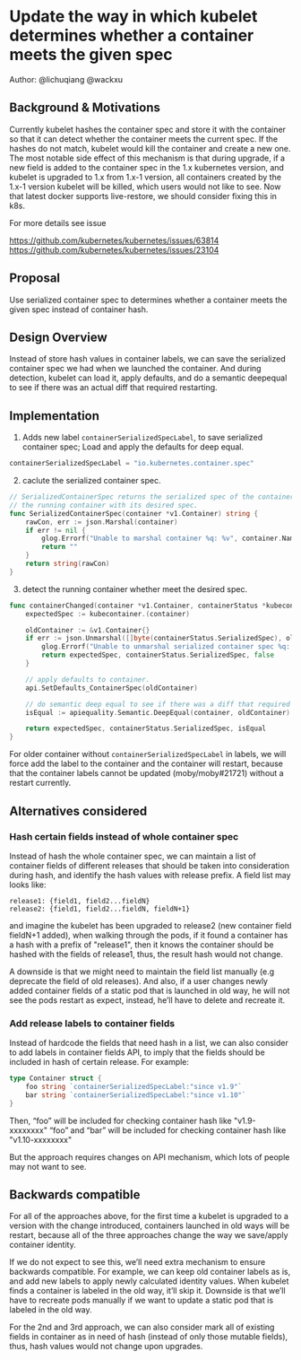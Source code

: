#  Update the way in which kubelet determines whether a container meets the given spec
Author: @lichuqiang @wackxu


## Background & Motivations 

Currently kubelet hashes the container spec and store it with the container so that it can detect whether the container meets the current spec. If the hashes do not match, kubelet would kill the container and create a new one. The most notable side effect of this mechanism is that during upgrade, if a new field is added to the container spec in the 1.x kubernetes version, and kubelet is upgraded to 1.x from 1.x-1 version, all containers created by the 1.x-1 version kubelet will be killed, which users would not like to see.
Now that latest docker supports live-restore, we should consider fixing this in k8s.

For more details see issue  

https://github.com/kubernetes/kubernetes/issues/63814  
https://github.com/kubernetes/kubernetes/issues/23104

## Proposal

Use serialized container spec to determines whether a container meets the given spec instead of container hash.

## Design Overview

Instead of store hash values in container labels, we can save the serialized container spec we had when we launched the container. And during detection, kubelet can load it, apply defaults, and do a semantic deepequal to see if there was an actual diff that required restarting.

## Implementation

1. Adds new label `containerSerializedSpecLabel`, to save serialized container spec; Load and apply the defaults for deep equal.

```go
containerSerializedSpecLabel = "io.kubernetes.container.spec"
```
2. caclute the serialized container spec.

```go
// SerializedContainerSpec returns the serialized spec of the container. It is used to compare
// the running container with its desired spec.
func SerializedContainerSpec(container *v1.Container) string {
	rawCon, err := json.Marshal(container)
	if err != nil {
		glog.Errorf("Unable to marshal container %q: %v", container.Name, err)
		return ""
	}
	return string(rawCon)
}
```
3. detect the running container whether meet the desired spec.

```go
func containerChanged(container *v1.Container, containerStatus *kubecontainer.ContainerStatus) (string, string, bool) {
	expectedSpec := kubecontainer.(container)

	oldContainer := &v1.Container{}
	if err := json.Unmarshal([]byte(containerStatus.SerializedSpec), oldContainer); err != nil {
		glog.Errorf("Unable to unmarshal serialized container spec %q: %v", container.Name, err)
		return expectedSpec, containerStatus.SerializedSpec, false
	}

	// apply defaults to container.
	api.SetDefaults_ContainerSpec(oldContainer)

	// do semantic deep equal to see if there was a diff that required restarting.
	isEqual := apiequality.Semantic.DeepEqual(container, oldContainer)

	return expectedSpec, containerStatus.SerializedSpec, isEqual
}
```
For older container without `containerSerializedSpecLabel` in labels, we will force add the label to the container and the container will restart, because that the container labels cannot be updated (moby/moby#21721) without a restart currently.  

## Alternatives considered

### Hash certain fields instead of whole container spec
Instead of hash the whole container spec, we can maintain a list of container fields of different releases that should be taken into consideration during hash, and identify the hash values with release prefix.
A field list may looks like:

```
release1: {field1, field2...fieldN}
release2: {field1, field2...fieldN, fieldN+1}
```

and imagine the kubelet has been upgraded to release2 (new container field fieldN+1 added), when walking through the pods, if it found a container has a hash with a prefix of "release1", then it knows the container should be hashed with the fields of release1, thus, the result hash would not change.

A downside is that we might need to maintain the field list manually (e.g deprecate the field of old releases).
And also, if a user changes newly added container fields of a static pod that is launched in old way, he will not see the pods restart as expect, instead, he’ll have to delete and recreate it.

### Add release labels to container fields
Instead of hardcode the fields that need hash in a list, we can also consider to add labels in container fields API, to imply that the fields should be included in hash of certain release.
For example:

```go
type Container struct {
    foo string `containerSerializedSpecLabel:"since v1.9"`
    bar string `containerSerializedSpecLabel:"since v1.10"`
}
```

Then, “foo” will be included for checking container hash like "v1.9-xxxxxxxx"
“foo” and “bar” will be included for checking container hash like "v1.10-xxxxxxxx"

But the approach requires changes on API mechanism, which lots of people may not want to see.

## Backwards compatible
For all of the approaches above, for the first time a kubelet is upgraded to a version with the change introduced, containers launched in old ways will be restart, because all of the three approaches change the way we save/apply container identity.

If we do not expect to see this, we’ll need extra mechanism to ensure backwards compatible.
For example, we can keep old container labels as is, and add new labels to apply newly calculated identity values. When kubelet finds a container is labeled in the old way, it’ll skip it. Downside is that we’ll have to recreate pods manually if we want to update a static pod that is labeled in the old way.

For the 2nd and 3rd approach, we can also consider mark all of existing fields in container as in need of hash (instead of only those mutable fields), thus, hash values would not change upon upgrades.
